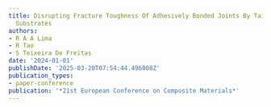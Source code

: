 ```yaml
---
title: Disrupting Fracture Toughness Of Adhesively Bonded Joints By Tailoring Composite
  Substrates
authors:
- R A A Lima
- R Tao
- S Teixeira De Freitas
date: '2024-01-01'
publishDate: '2025-03-20T07:54:44.496008Z'
publication_types:
- paper-conference
publication: '*21st European Conference on Composite Materials*'
---
```

